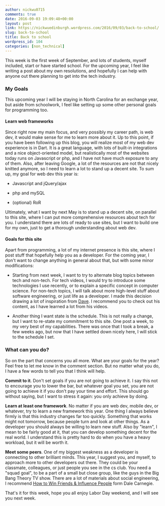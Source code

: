 ```yaml
---
author: nickwu0715
comments: true
date: 2016-09-03 19:09:48+00:00
layout: post
link: https://nickwuedinburgh.wordpress.com/2016/09/03/back-to-school/
slug: back-to-school
title: Back to school
wordpress_id: 104
categories: [non_technical]
---
```


This week is the first week of September, and lots of students, myself included, start or have started school. For the upcoming year, I feel like writing a post about my own resolutions, and hopefully I can help with anyone out there planning to get into the tech industry.



### My Goals



This upcoming year I will be staying in North Carolina for an exchange year, but aside from schoolwork, I feel like setting up some other personal goals for programming too.



#### Learn web frameworks



Since right now my main focus, and very possibly my career path, is web dev, it would make sense for me to learn more about it. Up to this point, if you have been following up this blog, you will realize most of my web dev experience is in Dart. It is a great language, with lots of built-in integrations and a nice object-oriented model, but realistically most of the websites today runs on Javascript or php, and I have not have much exposure to any of them. Also, after leaving Google, a lot of the resources are not that nicely knitted anymore, so I need to learn a lot to stand up a decent site. To sum up, my goal for web dev this year is:




    
  * Javascript and jQuery/ajax

    
  * php and mySQL

    
  * (optional) RoR



Ultimately, what I want by next May is to stand up a decent site, on parallel to this site, where I can put more comprehensive resources about tech for you. I understand there are lots of ready to use sites, but I want to build one for my own, just to get a thorough understanding about web dev.



#### Goals for this site



Apart from programming, a lot of my internet presence is this site, where I post stuff that hopefully help you as a developer. For the coming year, I don't want to change anything in general about that, but with some minor modifications:




    
  * Starting from next week, I want to try to alternate blog topics between tech and non-tech. For tech videos, I would try to introduce some technologies I use recently, or to explain a specific concept in computer science. For non-tech topics, I will talk about more high-level stuff about software engineering, or just life as a developer. I made this decision drawing a lot of inspiration from [Dave](https://www.youtube.com/channel/UCu44AnfqsP-sRxmZHdnhblw). I recommend you to check out his content, as I have learned a lot from his videos.

    
  * Another thing I want state is the schedule. This is not really a change, but I want to re-state my commitment to this site. One post a week, to my very best of my capabilities. There was once that I took a break, a few weeks ago, but now that I have settled down nicely here, I will stick to the schedule I set.





### What can you do?



So on the part that concerns you all more. What are your goals for the year? Feel free to let me know in the comment section. But no matter what you do, I have a few words to tell you that I think will help.

**Commit to it**. Don't set goals if you are not going to achieve it. I say this not to encourage you to lower the bar, but whatever goal you set, you are not going to achieve it if you don't pay your time and effort. This should go without saying, but I want to stress it again: you only achieve by doing.

**Learn at least one framework**. No matter if you are web dev, mobile dev, or whatever, try to learn a new framework this year. One thing I always believe firmly is that this industry changes far too quickly. Something that works might not tomorrow, because people turn and look at other things. As a developer you should always be willing to learn new stuff. Also by "learn", I mean to be fairly good at it, that you can develop something decent for the real world. I understand this is pretty hard to do when you have a heavy workload, but it will be worth it.

**Meet some peers**. One of my biggest weakness as a developer is connecting to other brilliant minds. This year, I suggest you, and myself, to approach more to other developers out there. They could be your classmate, colleagues, or just people you see in the cs club. You need a "squad goal", to be a part of a small but close group, like the guys in the Big Bang Theory TV show. There are a lot of materials about social engineering, I recommend [How to Win Friends & Influence People](https://www.amazon.com/gp/product/0671027034/ref=oh_aui_detailpage_o06_s00?ie=UTF8&psc=1) form Dale Carnegie.

That's it for this week, hope you all enjoy Labor Day weekend, and I will see you next week.
